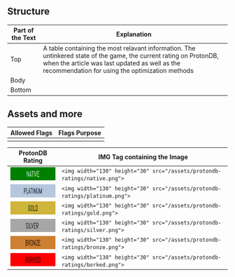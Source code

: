 ## Structure
| Part of the Text | Explanation                                                                                                                                                                                                            |
|------------------|------------------------------------------------------------------------------------------------------------------------------------------------------------------------------------------------------------------------|
| Top              | A table containing the most relavant information. The untinkered state of the game, the current rating on ProtonDB, when the article was last updated as well as the recommendation for using the optimization methods |
| Body             |                                                                                                                                                                                                                        |
| Bottom           |                                                                                                                                                                                                                        |

## Assets and more

| Allowed Flags | Flags Purpose |
| --- | --- |
| |  |

| ProtonDB Rating                                                           | IMG Tag containing the Image                                                |
|---------------------------------------------------------------------------|-----------------------------------------------------------------------------|
| <img width="130" height="30" src="/assets/protondb-ratings/native.png">   | `<img width="130" height="30" src="/assets/protondb-ratings/native.png">`   |
| <img width="130" height="30" src="/assets/protondb-ratings/platinum.png"> | `<img width="130" height="30" src="/assets/protondb-ratings/platinum.png">` |
| <img width="130" height="30" src="/assets/protondb-ratings/gold.png">     | `<img width="130" height="30" src="/assets/protondb-ratings/gold.png">`     |
| <img width="130" height="30" src="/assets/protondb-ratings/silver.png">   | `<img width="130" height="30" src="/assets/protondb-ratings/silver.png">`   |
| <img width="130" height="30" src="/assets/protondb-ratings/bronze.png">   | `<img width="130" height="30" src="/assets/protondb-ratings/bronze.png">`   |
| <img width="130" height="30" src="/assets/protondb-ratings/borked.png">   | `<img width="130" height="30" src="/assets/protondb-ratings/borked.png">`   |
